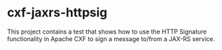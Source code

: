 cxf-jaxrs-httpsig
===========

This project contains a test that shows how to use the HTTP Signature
functionality in Apache CXF to sign a message to/from a JAX-RS service.


